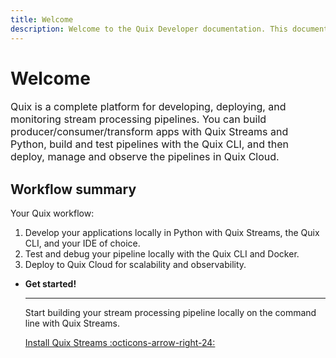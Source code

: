 ```yaml
---
title: Welcome
description: Welcome to the Quix Developer documentation. This documentation includes guides, tutorials, and API references for using Quix Cloud, Quix Streams, and Quix Bring Your Own Cluster (BYOC).
---
```


# Welcome

<p style="font-size: 1rem;">Quix is a complete platform for developing, deploying, and monitoring stream processing pipelines. You can build producer/consumer/transform apps with Quix Streams and Python, build and test pipelines with the Quix CLI, and then deploy, manage and observe the pipelines in Quix Cloud.</p>

## Workflow summary

Your Quix workflow:

1. Develop your applications locally in Python with Quix Streams, the Quix CLI, and your IDE of choice.
2. Test and debug your pipeline locally with the Quix CLI and Docker.
3. Deploy to Quix Cloud for scalability and observability.

<div class="grid cards" markdown>

- __Get started!__

    ---

    Start building your stream processing pipeline locally on the command line with Quix Streams.

    [Install Quix Streams :octicons-arrow-right-24:](./quix-start.md)

</div>
